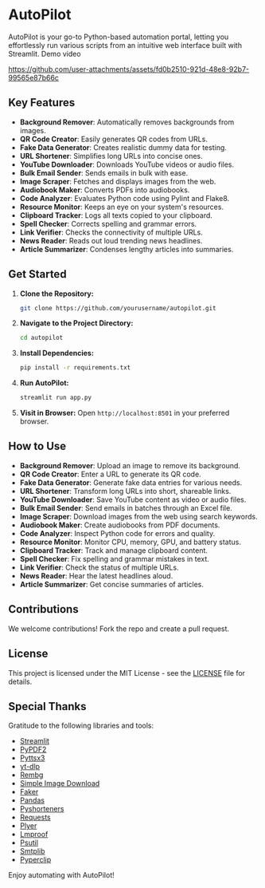 # AutoPilot

AutoPilot is your go-to Python-based automation portal, letting you effortlessly run various scripts from an intuitive web interface built with Streamlit.
Demo video

https://github.com/user-attachments/assets/fd0b2510-921d-48e8-92b7-99565e87b66c




## Key Features

- **Background Remover**: Automatically removes backgrounds from images.
- **QR Code Creator**: Easily generates QR codes from URLs.
- **Fake Data Generator**: Creates realistic dummy data for testing.
- **URL Shortener**: Simplifies long URLs into concise ones.
- **YouTube Downloader**: Downloads YouTube videos or audio files.
- **Bulk Email Sender**: Sends emails in bulk with ease.
- **Image Scraper**: Fetches and displays images from the web.
- **Audiobook Maker**: Converts PDFs into audiobooks.
- **Code Analyzer**: Evaluates Python code using Pylint and Flake8.
- **Resource Monitor**: Keeps an eye on your system's resources.
- **Clipboard Tracker**: Logs all texts copied to your clipboard.
- **Spell Checker**: Corrects spelling and grammar errors.
- **Link Verifier**: Checks the connectivity of multiple URLs.
- **News Reader**: Reads out loud trending news headlines.
- **Article Summarizer**: Condenses lengthy articles into summaries.

## Get Started

1. **Clone the Repository:**
    ```bash
    git clone https://github.com/yourusername/autopilot.git
    ```

2. **Navigate to the Project Directory:**
    ```bash
    cd autopilot
    ```

3. **Install Dependencies:**
    ```bash
    pip install -r requirements.txt
    ```

4. **Run AutoPilot:**
    ```bash
    streamlit run app.py
    ```

5. **Visit in Browser:**
    Open `http://localhost:8501` in your preferred browser.

## How to Use

- **Background Remover**: Upload an image to remove its background.
- **QR Code Creator**: Enter a URL to generate its QR code.
- **Fake Data Generator**: Generate fake data entries for various needs.
- **URL Shortener**: Transform long URLs into short, shareable links.
- **YouTube Downloader**: Save YouTube content as video or audio files.
- **Bulk Email Sender**: Send emails in batches through an Excel file.
- **Image Scraper**: Download images from the web using search keywords.
- **Audiobook Maker**: Create audiobooks from PDF documents.
- **Code Analyzer**: Inspect Python code for errors and quality.
- **Resource Monitor**: Monitor CPU, memory, GPU, and battery status.
- **Clipboard Tracker**: Track and manage clipboard content.
- **Spell Checker**: Fix spelling and grammar mistakes in text.
- **Link Verifier**: Check the status of multiple URLs.
- **News Reader**: Hear the latest headlines aloud.
- **Article Summarizer**: Get concise summaries of articles.

## Contributions

We welcome contributions! Fork the repo and create a pull request.

## License

This project is licensed under the MIT License - see the [LICENSE](LICENSE) file for details.

## Special Thanks

Gratitude to the following libraries and tools:

- [Streamlit](https://streamlit.io)
- [PyPDF2](https://pypdf2.readthedocs.io)
- [Pyttsx3](https://pyttsx3.readthedocs.io)
- [yt-dlp](https://github.com/yt-dlp/yt-dlp)
- [Rembg](https://github.com/danielgatis/rembg)
- [Simple Image Download](https://github.com/RiddlerQ/simple_image_download)
- [Faker](https://faker.readthedocs.io)
- [Pandas](https://pandas.pydata.org)
- [Pyshorteners](https://pyshorteners.readthedocs.io)
- [Requests](https://docs.python-requests.org)
- [Plyer](https://plyer.readthedocs.io)
- [Lmproof](https://lmproof.readthedocs.io)
- [Psutil](https://psutil.readthedocs.io)
- [Smtplib](https://docs.python.org/3/library/smtplib.html)
- [Pyperclip](https://pyperclip.readthedocs.io)

Enjoy automating with AutoPilot!
